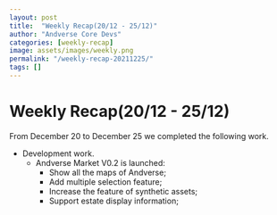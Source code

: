 ```yaml
---
layout: post
title:  "Weekly Recap(20/12 - 25/12)"
author: "Andverse Core Devs"
categories: [weekly-recap]
image: assets/images/weekly.png
permalink: "/weekly-recap-20211225/"
tags: []
---
```


# Weekly Recap(20/12 - 25/12)

From December 20 to December 25 we completed the following work.

- Development work.
    - Andverse Market V0.2 is launched:
        - Show all the maps of Andverse;
        - Add multiple selection feature;
        - Increase the feature of synthetic assets;
        - Support estate display information;

